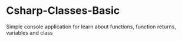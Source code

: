 # Csharp-Classes-Basic
Simple console application for learn about functions, function returns, variables and class 
